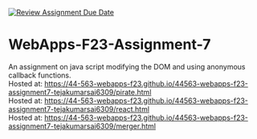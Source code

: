 [![Review Assignment Due Date](https://classroom.github.com/assets/deadline-readme-button-24ddc0f5d75046c5622901739e7c5dd533143b0c8e959d652212380cedb1ea36.svg)](https://classroom.github.com/a/Kv-XePEp)
# WebApps-F23-Assignment-7
An assignment on java script modifying the DOM and using anonymous callback functions.
<br>
Hosted at: https://44-563-webapps-f23.github.io/44563-webapps-f23-assignment7-tejakumarsai6309/pirate.html
<br>
Hosted at: https://44-563-webapps-f23.github.io/44563-webapps-f23-assignment7-tejakumarsai6309/react.html
<br>
Hosted at: https://44-563-webapps-f23.github.io/44563-webapps-f23-assignment7-tejakumarsai6309/merger.html

